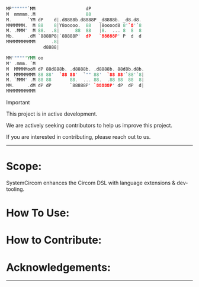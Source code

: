 ```rust
                                                  
MP""""""`MM                   dP
M  mmmmm..M                   88
M.      `YM dP    d|.d8888b.d8888P _d8888b. _d8.d8.
MMMMMMM.  M 88    8|Y8ooooo.  88   |8ooood8 8'`8'`8
M. .MMM'  M 88.  .8|      88  88   |8.  ... 8  8  8
Mb.     .dM `8888P8|`88888P'  dP   `88888P' P  d  d
MMMMMMMMMMM      .8|
              d8888|

MM'""""'YMM oo
M' .mmm. `M
M  MMMMMooM dP 88d888b. .d8888b. .d8888b. 88d8b.d8b.
M  MMMMMMMM 88 88'  `88 88'  `"" 88'  `88 88'`88'`8|
M. `MMM' .M 88 88       88.  ... 88.  .88 88  88  8|
MM.     .dM dP dP       `88888P' `88888P' dP  dP  d|
MMMMMMMMMMM

```

> [!Important]
> This project is in active development.
>
> We are actively seeking contributors to help us improve this project.
>
> If you are interested in contributing, please reach out to us.

---

# Scope:

SystemCircom enhances the Circom DSL with language extensions & dev-tooling. 


# How To Use:

# How to Contribute:

# Acknowledgements:

---
